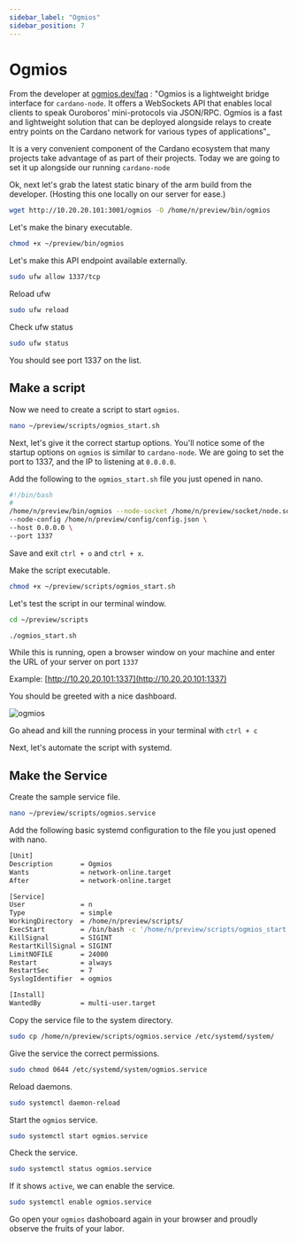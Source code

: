```yaml
---
sidebar_label: "Ogmios"
sidebar_position: 7
---
```


# Ogmios

From the developer at [ogmios.dev/faq](https://ogmios.dev/faq) :
"Ogmios is a lightweight bridge interface for `cardano-node`.
It offers a WebSockets API that enables local clients to speak Ouroboros' mini-protocols via JSON/RPC.
Ogmios is a fast and lightweight solution that can be deployed alongside relays to create entry points
on the Cardano network for various types of applications"_

It is a very convenient component of the Cardano ecosystem that many projects take advantage of as part of their projects.
Today we are going to set it up alongside our running `cardano-node`

Ok, next let's grab the latest static binary of the arm build from the developer.
(Hosting this one locally on our server for ease.)

``` bash
wget http://10.20.20.101:3001/ogmios -O /home/n/preview/bin/ogmios
```

Let's make the binary executable.

``` bash
chmod +x ~/preview/bin/ogmios
```

Let's make this API endpoint available externally.

``` bash
sudo ufw allow 1337/tcp
```

Reload ufw

``` bash
sudo ufw reload
```

Check ufw status

``` bash
sudo ufw status
```

You should see port 1337 on the list.

## Make a script

Now we need to create a script to start `ogmios`.

``` bash
nano ~/preview/scripts/ogmios_start.sh
```

Next, let's give it the correct startup options.
You'll notice some of the startup options on `ogmios` is similar to `cardano-node`.
We are going to set the port to 1337, and the IP to listening at `0.0.0.0`.

Add the following to the `ogmios_start.sh` file you just opened in nano.

``` bash
#!/bin/bash
#
/home/n/preview/bin/ogmios --node-socket /home/n/preview/socket/node.socket \
--node-config /home/n/preview/config/config.json \
--host 0.0.0.0 \
--port 1337
```

Save and exit `ctrl + o` and `ctrl + x`.

Make the script executable.

``` bash
chmod +x ~/preview/scripts/ogmios_start.sh
```

Let's test the script in our terminal window.

``` bash
cd ~/preview/scripts

./ogmios_start.sh

```

While this is running, open a browser window on your machine and enter the URL of your server on port `1337`

Example: [http://10.20.20.101:1337](http://10.20.20.101:1337)

You should be greeted with a nice dashboard.

![ogmios](/img/ogmiosdash.png)

Go ahead and kill the running process in your terminal with `ctrl + c`

Next, let's automate the script with systemd.

## Make the Service

Create the sample service file.

``` bash
nano ~/preview/scripts/ogmios.service
```

Add the following basic systemd configuration to the file you just opened with nano.

``` bash
[Unit]
Description       = Ogmios
Wants             = network-online.target
After             = network-online.target

[Service]
User              = n
Type              = simple
WorkingDirectory  = /home/n/preview/scripts/
ExecStart         = /bin/bash -c '/home/n/preview/scripts/ogmios_start.sh'
KillSignal        = SIGINT
RestartKillSignal = SIGINT
LimitNOFILE       = 24000
Restart           = always
RestartSec        = 7
SyslogIdentifier  = ogmios

[Install]
WantedBy          = multi-user.target
```

Copy the service file to the system directory.

``` bash
sudo cp /home/n/preview/scripts/ogmios.service /etc/systemd/system/
```

Give the service the correct permissions.

``` bash
sudo chmod 0644 /etc/systemd/system/ogmios.service
```

Reload daemons.

``` bash
sudo systemctl daemon-reload
```

Start the `ogmios` service.

``` bash
sudo systemctl start ogmios.service
```

Check the service.

``` bash
sudo systemctl status ogmios.service
```

If it shows `active`, we can enable the service.

``` bash
sudo systemctl enable ogmios.service
```

Go open your `ogmios` dashoboard again in your browser and proudly observe the fruits of your labor.
